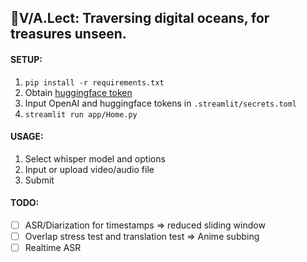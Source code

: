 ## 👾V/A.Lect: Traversing digital oceans, for treasures unseen.

#### SETUP:
1. `pip install -r requirements.txt`
2. Obtain [huggingface token](https://huggingface.co/pyannote/speaker-diarization)
3. Input OpenAI and huggingface tokens in `.streamlit/secrets.toml`
4. `streamlit run app/Home.py`

#### USAGE:
1. Select whisper model and options
2. Input or upload video/audio file
3. Submit

#### TODO:
- [ ] ASR/Diarization for timestamps => reduced sliding window
- [ ] Overlap stress test and translation test => Anime subbing
- [ ] Realtime ASR
